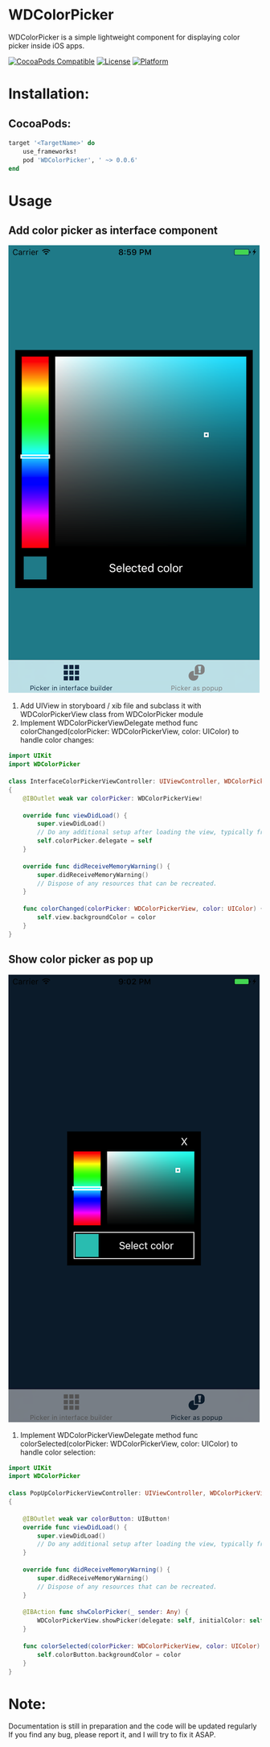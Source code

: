 # WDColorPicker
WDColorPicker is a simple lightweight component for displaying color picker inside iOS apps.

[![CocoaPods Compatible](https://img.shields.io/cocoapods/v/WDColorPicker.svg)](http://cocoapods.org/pods/WDColorPicker)
[![License](https://img.shields.io/cocoapods/l/WDColorPicker.svg?style=flat)](http://cocoapods.org/pods/WDColorPicker)
[![Platform](https://img.shields.io/cocoapods/p/WDColorPicker.svg?style=flat)](http://cocoapods.org/pods/WDColorPicker)

# Installation:
## CocoaPods:
```Ruby
target '<TargetName>' do
    use_frameworks!
    pod 'WDColorPicker', ' ~> 0.0.6'
end
```

# Usage

## Add color picker as interface component
![GitHub Logo](/Images/PickerInInterface.png)
1. Add UIView in storyboard / xib file and subclass it with WDColorPickerView class from WDColorPicker module
2. Implement WDColorPickerViewDelegate method func colorChanged(colorPicker: WDColorPickerView, color: UIColor) to handle color changes:

```Swift
import UIKit
import WDColorPicker

class InterfaceColorPickerViewController: UIViewController, WDColorPickerViewDelegate
{
    @IBOutlet weak var colorPicker: WDColorPickerView!
    
    override func viewDidLoad() {
        super.viewDidLoad()
        // Do any additional setup after loading the view, typically from a nib.
        self.colorPicker.delegate = self
    }

    override func didReceiveMemoryWarning() {
        super.didReceiveMemoryWarning()
        // Dispose of any resources that can be recreated.
    }
    
    func colorChanged(colorPicker: WDColorPickerView, color: UIColor) {
        self.view.backgroundColor = color
    }
}
```

## Show color picker as pop up
![GitHub Logo](/Images/PickerAsPopup.png)
1. Implement WDColorPickerViewDelegate method func colorSelected(colorPicker: WDColorPickerView, color: UIColor) to handle color selection:

```Swift
import UIKit
import WDColorPicker

class PopUpColorPickerViewController: UIViewController, WDColorPickerViewDelegate
{
    
    @IBOutlet weak var colorButton: UIButton!
    override func viewDidLoad() {
        super.viewDidLoad()
        // Do any additional setup after loading the view, typically from a nib.
    }

    override func didReceiveMemoryWarning() {
        super.didReceiveMemoryWarning()
        // Dispose of any resources that can be recreated.
    }
    
    @IBAction func shwColorPicker(_ sender: Any) {
        WDColorPickerView.showPicker(delegate: self, initialColor: self.colorButton.backgroundColor)
    }
    
    func colorSelected(colorPicker: WDColorPickerView, color: UIColor) {
        self.colorButton.backgroundColor = color
    }
}
```


# Note:
Documentation is still in preparation and the code will be updated regularly
<br>If you find any bug, please report it, and I will try to fix it ASAP.

